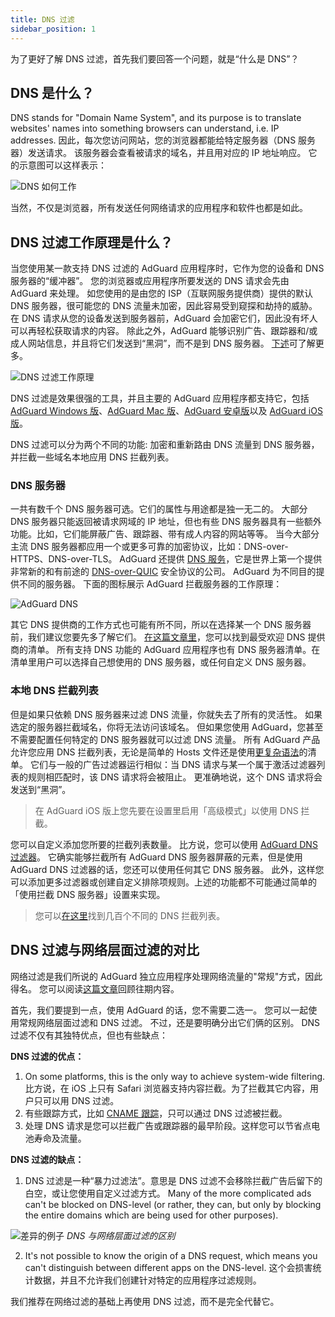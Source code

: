 ```yaml
---
title: DNS 过滤
sidebar_position: 1
---
```


为了更好了解 DNS 过滤，首先我们要回答一个问题，就是“什么是 DNS”？

## DNS 是什么？

DNS stands for "Domain Name System", and its purpose is to translate websites' names into something browsers can understand, i.e. IP addresses. 因此，每次您访问网站，您的浏览器都能给特定服务器（DNS 服务器）发送请求。 该服务器会查看被请求的域名，并且用对应的 IP 地址响应。 它的示意图可以这样表示：

![DNS 如何工作](https://cdn.adguard.com/public/Adguard/kb/DNS_filtering/how_dns_works_en.png)

当然，不仅是浏览器，所有发送任何网络请求的应用程序和软件也都是如此。

## DNS 过滤工作原理是什么？

当您使用某一款支持 DNS 过滤的 AdGuard 应用程序时，它作为您的设备和 DNS 服务器的“缓冲器”。 您的浏览器或应用程序所要发送的 DNS 请求会先由 AdGuard 来处理。 如您使用的是由您的 ISP（互联网服务提供商）提供的默认 DNS 服务器，很可能您的 DNS 流量未加密，因此容易受到窥探和劫持的威胁。 在 DNS 请求从您的设备发送到服务器前，AdGuard 会加密它们，因此没有坏人可以再轻松获取请求的内容。 除此之外，AdGuard 能够识别广告、跟踪器和/或成人网站信息，并且将它们发送到“黑洞”，而不是到 DNS 服务器。 [下述](#local-dns-blocklists)可了解更多。

![DNS 过滤工作原理](https://cdn.adguard.com/public/Adguard/kb/DNS_filtering/how_dns_filtering_works_en.png)

DNS 过滤是效果很强的工具，并且主要的 AdGuard 应用程序都支持它，包括 [AdGuard Windows 版](https://adguard.com/en/adguard-windows/overview.html)、[AdGuard Mac 版](https://adguard.com/en/adguard-mac/overview.html)、[AdGuard 安卓版](https://adguard.com/en/adguard-android/overview.html)以及 [AdGuard iOS 版](https://adguard.com/en/adguard-ios/overview.html)。

DNS 过滤可以分为两个不同的功能: 加密和重新路由 DNS 流量到 DNS 服务器，并拦截一些域名本地应用 DNS 拦截列表。

### DNS 服务器

一共有数千个 DNS 服务器可选。它们的属性与用途都是独一无二的。 大部分 DNS 服务器只能返回被请求网域的 IP 地址，但也有些 DNS 服务器具有一些额外功能。比如，它们能屏蔽广告、跟踪器、带有成人内容的网站等等。 当今大部分主流 DNS 服务器都应用一个或更多可靠的加密协议，比如：DNS-over-HTTPS、DNS-over-TLS。 AdGuard 还提供 [DNS 服务](https://adguard-dns.io/en/welcome.html)，它是世界上第一个提供非常新的和有前途的 [DNS-over-QUIC](https://adguard.com/en/blog/dns-over-quic.html) 安全协议的公司。 AdGuard 为不同目的提供不同的服务器。 下面的图标展示 AdGuard 拦截服务器的工作原理：

![AdGuard DNS](https://cdn.adguard.com/public/Adguard/kb/DNS_filtering/adguard_dns_en.jpg)

其它 DNS 提供商的工作方式也可能有所不同，所以在选择某一个 DNS 服务器前，我们建议您要先多了解它们。 [在这篇文章里](dns-providers.md)，您可以找到最受欢迎 DNS 提供商的清单。 所有支持 DNS 功能的 AdGuard 应用程序也有 DNS 服务器清单。在清单里用户可以选择自己想使用的 DNS 服务器，或任何自定义 DNS 服务器。

### 本地 DNS 拦截列表

但是如果只依赖 DNS 服务器来过滤 DNS 流量，你就失去了所有的灵活性。 如果选定的服务器拦截域名，你将无法访问该域名。 但如果您使用 AdGuard，您甚至不需要配置任何特定的 DNS 服务器就可以过滤 DNS 流量。 所有 AdGuard 产品允许您应用 DNS 拦截列表，无论是简单的 Hosts 文件还是使用[更复杂语法](dns-filtering-syntax.md)的清单。 它们与一般的广告过滤器运行相似：当 DNS 请求与某一个属于激活过滤器列表的规则相匹配时，该 DNS 请求将会被阻止。 更准确地说，这个 DNS 请求将会发送到“黑洞”。
> 在 AdGuard iOS 版上您先要在设置里启用「高级模式」以使用 DNS 拦截。

您可以自定义添加您所要的拦截列表数量。 比方说，您可以使用 [AdGuard DNS 过滤器](https://github.com/AdguardTeam/AdGuardSDNSFilter)。 它确实能够拦截所有 AdGuard DNS 服务器屏蔽的元素，但是使用 AdGuard DNS 过滤器的话，您还可以使用任何其它 DNS 服务器。 此外，这样您可以添加更多过滤器或创建自定义排除项规则。上述的功能都不可能通过简单的「使用拦截 DNS 服务器」设置来实现。
> 您可以[在这里](https://filterlists.com/)找到几百个不同的 DNS 拦截列表。

## DNS 过滤与网络层面过滤的对比

网络过滤是我们所说的 AdGuard 独立应用程序处理网络流量的"常规"方式，因此得名。 您可以阅读[这篇文章](https://kb.adguard.com/en/general/how-ad-blocking-works)回顾往期内容。

首先，我们要提到一点，使用 AdGuard 的话，您不需要二选一。 您可以一起使用常规网络层面过滤和 DNS 过滤。 不过，还是要明确分出它们俩的区别。 DNS 过滤不仅有其独特优点，但也有些缺点：

**DNS 过滤的优点：**

1. On some platforms, this is the only way to achieve system-wide filtering. 比方说，在 iOS 上只有 Safari 浏览器支持内容拦截。为了拦截其它内容，用户只可以用 DNS 过滤。
2. 有些跟踪方式，比如 [CNAME 跟踪](https://adguard.com/en/blog/cname-tracking.html)，只可以通过 DNS 过滤被拦截。
3. 处理 DNS 请求是您可以拦截广告或跟踪器的最早阶段。这样您可以节省点电池寿命及流量。

**DNS 过滤的缺点：**

1. DNS 过滤是一种“暴力过滤法”。意思是 DNS 过滤不会移除拦截广告后留下的白空，或让您使用自定义过滤方式。 Many of the more complicated ads can't be blocked on DNS-level (or rather, they can, but only by blocking the entire domains which are being used for other purposes).

![差异的例子](https://cdn.adguard.com/public/Adguard/kb/DNS_filtering/dns_diff.jpg) *DNS 与网络层面过滤的区别*

2. It's not possible to know the origin of a DNS request, which means you can't distinguish between different apps on the DNS-level. 这个会损害统计数据，并且不允许我们创建针对特定的应用程序过滤规则。

我们推荐在网络过滤的基础上再使用 DNS 过滤，而不是完全代替它。
